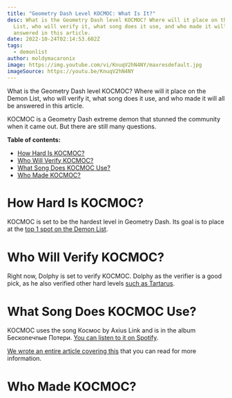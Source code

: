 ```yaml
---
title: "Geometry Dash Level KOCMOC: What Is It?"
desc: What is the Geometry Dash level KOCMOC? Where will it place on the Demon
  List, who will verify it, what song does it use, and who made it will all be
  answered in this article.
date: 2022-10-24T02:14:53.602Z
tags:
  - demonlist
author: moldymacaronix
image: https://img.youtube.com/vi/KnuqV2hN4NY/maxresdefault.jpg
imageSource: https://youtu.be/KnuqV2hN4NY
---
```

What is the Geometry Dash level KOCMOC? Where will it place on the Demon List, who will verify it, what song does it use, and who made it will all be answered in this article.

K﻿OCMOC is a Geometry Dash extreme demon that stunned the community when it came out. But there are still many questions.

**Table of contents:**

* [How Hard Is KOCMOC?](#how-hard-is-kocmoc%3F)
* [Who Will Verify KOCMOC?](#who-will-verify-kocmoc%3F)
* [What Song Does KOCMOC Use?](#what-song-does-kocmoc-use%3F)
* [Who Made KOCMOC?](#who-made-kocmoc%3F)

# How Hard Is KOCMOC?

K﻿OCMOC is set to be the hardest level in Geometry Dash. Its goal is to place at the [top 1 spot on the Demon List](/posts/geometry-dash-demon-list-what-are-the-top-extreme-demons-2022/).

# Who Will Verify KOCMOC?

Right now, Dolphy is set to verify KOCMOC. Dolphy as the verifier is a good pick, as he also verified other hard levels [such as Tartarus](/posts/geometry-dash-tartarus-falls-from-top-10-after-2-years/).

# What Song Does KOCMOC Use?

K﻿OCMOC uses the song Космос by Axius Link and is in the album Беcкоnечnые Потеpи. [You can listen to it on Spotify](https://open.spotify.com/track/5Va4ybaMgvUK4qC2OjxVP8).

[We wrote an entire article covering this](/posts/geometry-dash-kocmoc-song-where-to-listen-more/) that you can read for more information.

# Who Made KOCMOC?